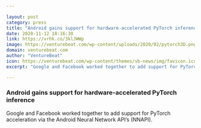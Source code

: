 ```yaml
---

layout: post
category: press
title: "Android gains support for hardware-accelerated PyTorch inference"
date: 2020-11-12 18:16:30
link: https://vrhk.co/3klJWWp
image: https://venturebeat.com/wp-content/uploads/2020/02/pytorch3D.png?w=1200&strip=all
domain: venturebeat.com
author: "VentureBeat"
icon: https://venturebeat.com/wp-content/themes/vb-news/img/favicon.ico
excerpt: "Google and Facebook worked together to add support for PyTorch acceleration via the Android Neural Network API’s (NNAPI)."

---
```


### Android gains support for hardware-accelerated PyTorch inference

Google and Facebook worked together to add support for PyTorch acceleration via the Android Neural Network API’s (NNAPI).